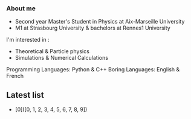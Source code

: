 ### About me
- Second year Master's Student in Physics at Aix-Marseille University
- M1 at Strasbourg University & bachelors at Rennes1 University

I'm interested in :

- Theoretical & Particle physics
- Simulations & Numerical Calculations

Programming Languages: Python & C++
Boring Languages: English & French


## Latest list


- [0]([0, 1, 2, 3, 4, 5, 6, 7, 8, 9])
